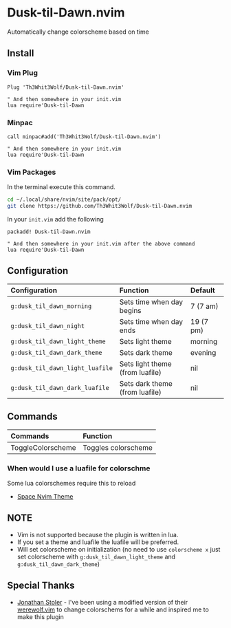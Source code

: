 # Dusk-til-Dawn.nvim

Automatically change colorscheme based on time

## Install

### Vim Plug

```vim
Plug 'Th3Whit3Wolf/Dusk-til-Dawn.nvim'

" And then somewhere in your init.vim
lua require'Dusk-til-Dawn
```

### Minpac

```vim
call minpac#add('Th3Whit3Wolf/Dusk-til-Dawn.nvim')

" And then somewhere in your init.vim
lua require'Dusk-til-Dawn
```

### Vim Packages

In the terminal execute this command.

```sh
cd ~/.local/share/nvim/site/pack/opt/
git clone https://github.com/Th3Whit3Wolf/Dusk-til-Dawn.nvim
```

In your `init.vim` add the following

```vim
packadd! Dusk-til-Dawn.nvim
```

```vim
" And then somewhere in your init.vim after the above command
lua require'Dusk-til-Dawn
```

## Configuration

|          Configuration          |             Function            |  Default  |
| :------------------------------ | :------------------------------ | :-------- |
| `g:dusk_til_dawn_morning`       | Sets time when day begins       | 7  (7 am) |
| `g:dusk_til_dawn_night`         | Sets time when day ends         | 19 (7 pm) |
| `g:dusk_til_dawn_light_theme`   | Sets light theme                | morning   |
| `g:dusk_til_dawn_dark_theme`    | Sets dark theme                 | evening   |
| `g:dusk_til_dawn_light_luafile` | Sets light theme (from luafile) | nil       |
| `g:dusk_til_dawn_dark_luafile`  | Sets dark theme (from luafile)  | nil       |

## Commands

|      Commands     |      Function       |
| :---------------- | :------------------ |
| ToggleColorscheme | Toggles colorscheme |

### When would I use a luafile for colorschme

Some lua colorschemes require this to reload

- [Space Nvim Theme](https://github.com/Th3Whit3Wolf/space-nvim-theme)

## NOTE

- Vim is not supported because the plugin is written in lua.
- If you set a theme and luafile the luafile will be preferred.
- Will set colorscheme on initialization (no need to use `colorscheme x` just set colorscheme with `g:dusk_til_dawn_light_theme` and `g:dusk_til_dawn_dark_theme`)

## Special Thanks

- [Jonathan Stoler](https://github.com/jonstoler) - I've been using a modified version of their [werewolf.vim](https://github.com/jonstoler/werewolf.vim) to change colorschems for a while and inspired me to make this plugin
